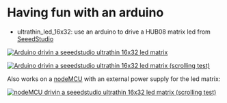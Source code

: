 # Having fun with an arduino

- ultrathin_led_16x32: use an arduino to drive a HUB08 matrix led from
  [SeeedStudio](https://www.seeedstudio.com/Ultrathin-16x32-RGB-LED-Matrix-Panel-p-1926.html)

[![Arduino drivin a seeedstudio ultrathin 16x32 led matrix](http://img.youtube.com/vi/dIlhToCHoS4/0.jpg)](http://www.youtube.com/watch?v=dIlhToCHoS4)

[![Arduino drivin a seeedstudio ultrathin 16x32 led matrix (scrolling test)](http://img.youtube.com/vi/v--DMhbVBSM/0.jpg)](http://www.youtube.com/watch?v=v--DMhbVBSM)

Also works on a [nodeMCU](http://www.nodemcu.com/index_en.html) with an
external power supply for the led matrix:

[![nodeMCU drivin a seeedstudio ultrathin 16x32 led matrix (scrolling test)](http://img.youtube.com/vi/UNgnXcdvwqA/0.jpg)](http://www.youtube.com/watch?v=UNgnXcdvwqA)
